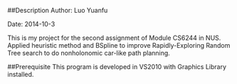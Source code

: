 ##Description
Author: Luo Yuanfu

Date: 2014-10-3

This is my project for the second assignment of Module CS6244 in NUS. Applied 
heuristic method and BSpline to improve Rapidly-Exploring Random Tree search 
to do nonholonomic car-like path planning.

##Prerequisite
This program is developed in VS2010 with Graphics Library installed.
